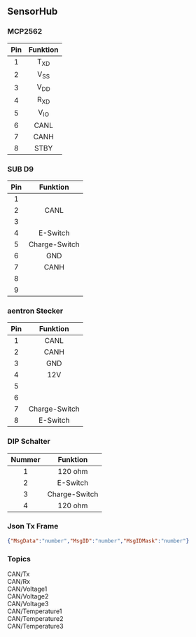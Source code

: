 ## SensorHub

### MCP2562
|Pin|Funktion|
|:---:|:----:|
|1|T<sub>XD</sub>|
|2|V<sub>SS</sub>|
|3|V<sub>DD</sub>|
|4|R<sub>XD</sub>|
|5|V<sub>IO</sub>|
|6|CANL|
|7|CANH|
|8|STBY|

### SUB D9
|Pin|Funktion|
|:---:|:----:|
|1||
|2|CANL|
|3||
|4|E-Switch|
|5|Charge-Switch|
|6|GND|
|7|CANH|
|8||
|9||

### aentron Stecker
|Pin|Funktion|
|:---:|:----:|
|1|CANL|
|2|CANH|
|3|GND|
|4|12V|
|5||
|6||
|7|Charge-Switch|
|8|E-Switch|

### DIP Schalter
|Nummer|Funktion|
|:---:|:----:|
|1|120 ohm|
|2|E-Switch|
|3|Charge-Switch|
|4|120 ohm|


### Json Tx Frame
```json
{"MsgData":"number","MsgID":"number","MsgIDMask":"number"}
```

### Topics
CAN/Tx<br />
CAN/Rx<br />
CAN/Voltage1<br />
CAN/Voltage2<br />
CAN/Voltage3<br />
CAN/Temperature1<br /> 
CAN/Temperature2<br />
CAN/Temperature3<br />



